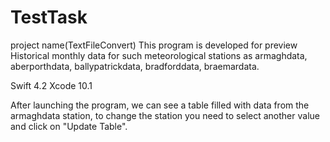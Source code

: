 # TestTask
project name(TextFileConvert)
This program is developed for preview Historical monthly data for such meteorological stations  as armaghdata, aberporthdata, ballypatrickdata, bradforddata, braemardata.

Swift 4.2
Xcode 10.1

After launching the program, we can see a table filled with data from the armaghdata station,
to change the station you need to select another value and click on "Update Table".

